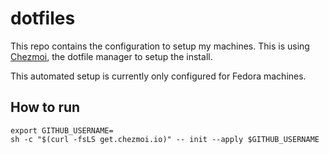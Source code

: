 # dotfiles

This repo contains the configuration to setup my machines. This is using [Chezmoi](https://chezmoi.io), the dotfile manager to setup the install.

This automated setup is currently only configured for Fedora machines.

## How to run

```shell
export GITHUB_USERNAME=
sh -c "$(curl -fsLS get.chezmoi.io)" -- init --apply $GITHUB_USERNAME
```
